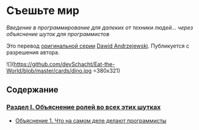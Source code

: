 # Съешьте мир
*Введение в программирование для далеких от техники людей... через объяснение шуток для программистов*

Это перевод [оригинальной серии](http://eattheworldbook.com) [Dawid Andrzejewski](https://medium.com/@kemyd). Публикуется с разрешения автора.

![](https://github.com/devSchacht/Eat-the-World/blob/master/cards/dino.jpg =380x321)

## Содержание
### [Раздел I. Объяснение ролей во всех этих шутках](PART-I)
* [Объяснение 1. Что на самом деле делают программисты](PART-I/Explanation-1.md)